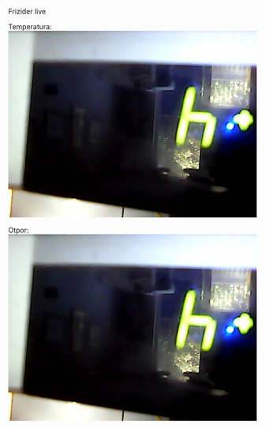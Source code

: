 Frizider live

Temperatura:
![alt text](https://raw.githubusercontent.com/matej14086/frizider/master/images/temp.jpg)


Otpor:
![alt text](https://raw.githubusercontent.com/matej14086/frizider/master/images/otpor.jpg)
